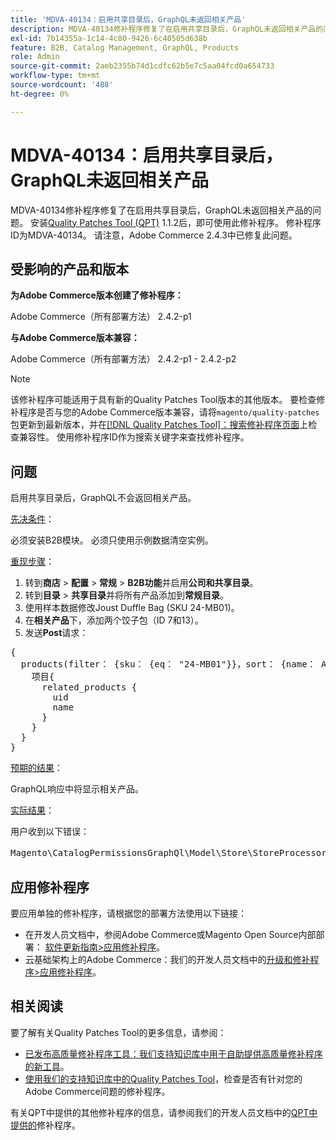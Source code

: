```yaml
---
title: 'MDVA-40134：启用共享目录后，GraphQL未返回相关产品'
description: MDVA-40134修补程序修复了在启用共享目录后，GraphQL未返回相关产品的问题。 安装[Quality Patches Tool (QPT)](/help/announcements/adobe-commerce-announcements/magento-quality-patches-released-new-tool-to-self-serve-quality-patches.md) 1.1.2后，即可使用此修补程序。 修补程序ID为MDVA-40134。 请注意，Adobe Commerce 2.4.3中已修复此问题。
exl-id: 7b14355a-1c14-4c80-9426-6c40505d638b
feature: B2B, Catalog Management, GraphQL, Products
role: Admin
source-git-commit: 2aeb2355b74d1cdfc62b5e7c5aa04fcd0a654733
workflow-type: tm+mt
source-wordcount: '488'
ht-degree: 0%

---
```


# MDVA-40134：启用共享目录后，GraphQL未返回相关产品

MDVA-40134修补程序修复了在启用共享目录后，GraphQL未返回相关产品的问题。 安装[Quality Patches Tool (QPT)](/help/announcements/adobe-commerce-announcements/magento-quality-patches-released-new-tool-to-self-serve-quality-patches.md) 1.1.2后，即可使用此修补程序。 修补程序ID为MDVA-40134。 请注意，Adobe Commerce 2.4.3中已修复此问题。

## 受影响的产品和版本

**为Adobe Commerce版本创建了修补程序：**

Adobe Commerce（所有部署方法） 2.4.2-p1

**与Adobe Commerce版本兼容：**

Adobe Commerce（所有部署方法） 2.4.2-p1 - 2.4.2-p2

>[!NOTE]
>
>该修补程序可能适用于具有新的Quality Patches Tool版本的其他版本。 要检查修补程序是否与您的Adobe Commerce版本兼容，请将`magento/quality-patches`包更新到最新版本，并在[[!DNL Quality Patches Tool]：搜索修补程序页面](https://experienceleague.adobe.com/tools/commerce-quality-patches/index.html)上检查兼容性。 使用修补程序ID作为搜索关键字来查找修补程序。

## 问题

启用共享目录后，GraphQL不会返回相关产品。

<u>先决条件</u>：

必须安装B2B模块。
必须只使用示例数据清空实例。

<u>重现步骤</u>：

1. 转到&#x200B;**商店** > **配置** > **常规** > **B2B功能**&#x200B;并启用&#x200B;**公司和共享目录**。
1. 转到&#x200B;**目录** > **共享目录**&#x200B;并将所有产品添加到&#x200B;**常规目录**。
1. 使用样本数据修改Joust Duffle Bag (SKU 24-MB01)。
1. 在&#x200B;**相关产品**&#x200B;下，添加两个饺子包（ID 7和13）。
1. 发送&#x200B;**Post**&#x200B;请求：

<pre>{
  products(filter： {sku： {eq： "24-MB01"}}，sort： {name： ASC}) {
    项目{
      related_products {
        uid
        name
      }
    }
  }
}</pre>

<u>预期的结果</u>：

GraphQL响应中将显示相关产品。

<u>实际结果</u>：

用户收到以下错误：

<pre>Magento\CatalogPermissionsGraphQl\Model\Store\StoreProcessor：：getStoreId()的返回值必须是int类型，null返回{"exception"："[object] (GraphQL\\Error\\Error(code： 0)： Magento\\CatalogPermissionsGraphQl\\Model\\Store\\StoreProcessor：：getStoreId()的返回值必须是int类型，返回的是null </pre>

## 应用修补程序

要应用单独的修补程序，请根据您的部署方法使用以下链接：

* 在开发人员文档中，参阅Adobe Commerce或Magento Open Source内部部署： [软件更新指南>应用修补程序](https://experienceleague.adobe.com/en/docs/commerce-operations/tools/quality-patches-tool/usage)。
* 云基础架构上的Adobe Commerce：我们的开发人员文档中的[升级和修补程序>应用修补程序](https://experienceleague.adobe.com/en/docs/commerce-cloud-service/user-guide/develop/upgrade/apply-patches)。

## 相关阅读

要了解有关Quality Patches Tool的更多信息，请参阅：

* [已发布高质量修补程序工具：我们支持知识库中用于自助提供高质量修补程序的新工具](/help/announcements/adobe-commerce-announcements/magento-quality-patches-released-new-tool-to-self-serve-quality-patches.md)。
* [使用我们的支持知识库中的Quality Patches Tool](/help/support-tools/patches-available-in-qpt-tool/check-patch-for-magento-issue-with-magento-quality-patches.md)，检查是否有针对您的Adobe Commerce问题的修补程序。

有关QPT中提供的其他修补程序的信息，请参阅我们的开发人员文档中的[QPT中提供的](https://experienceleague.adobe.com/tools/commerce-quality-patches/index.html)修补程序。
